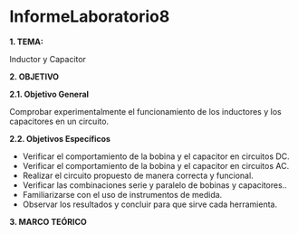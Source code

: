 # InformeLaboratorio8
**1. TEMA:**

Inductor y Capacitor

**2. OBJETIVO**

**2.1. Objetivo General**

Comprobar experimentalmente el funcionamiento de los inductores y los capacitores en un circuito.

**2.2. Objetivos Específicos**

- Verificar el comportamiento de la bobina y el capacitor en circuitos DC.
- Verificar el comportamiento de la bobina y el capacitor en circuitos AC.
- Realizar el circuito propuesto de manera correcta y funcional.
- Verificar las combinaciones serie y paralelo de bobinas y capacitores..
- Familiarizarse con el uso de instrumentos de medida.
- Observar los resultados y concluir para que sirve cada herramienta. 

**3. MARCO TEÓRICO**
